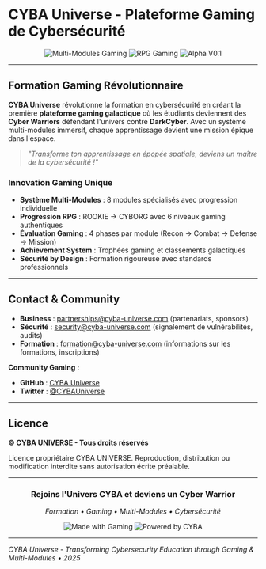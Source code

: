 # CYBA Universe - Plateforme Gaming de Cybersécurité

<div align="center">
  <img src="https://img.shields.io/badge/Version-Multi--Modules%20Gaming-cyan?style=for-the-badge&labelColor=black" alt="Multi-Modules Gaming" />
  <img src="https://img.shields.io/badge/Gaming-RPG%20System-purple?style=for-the-badge&labelColor=black" alt="RPG Gaming" />
  <img src="https://img.shields.io/badge/Production-Live-green?style=for-the-badge&logo=check" alt="Alpha V0.1" />
</div>

---


## Formation Gaming Révolutionnaire

**CYBA Universe** révolutionne la formation en cybersécurité en créant la première **plateforme gaming galactique** où les étudiants deviennent des **Cyber Warriors** défendant l'univers contre **DarkCyber**. Avec un système multi-modules immersif, chaque apprentissage devient une mission épique dans l'espace.

> *"Transforme ton apprentissage en épopée spatiale, deviens un maître de la cybersécurité !"*

### Innovation Gaming Unique
- **Système Multi-Modules** : 8 modules spécialisés avec progression individuelle 
- **Progression RPG** : ROOKIE → CYBORG avec 6 niveaux gaming authentiques
- **Évaluation Gaming** : 4 phases par module (Recon → Combat → Defense → Mission)
- **Achievement System** : Trophées gaming et classements galactiques
- **Sécurité by Design** : Formation rigoureuse avec standards professionnels

---

## Contact & Community

- **Business** : partnerships@cyba-universe.com (partenariats, sponsors)
- **Sécurité** : security@cyba-universe.com  (signalement de vulnérabilités, audits)
- **Formation** : formation@cyba-universe.com (informations sur les formations, inscriptions)

**Community Gaming** :
- **GitHub** : [CYBA Universe](https://github.com/cyba-universe)
- **Twitter** : [@CYBAUniverse](https://twitter.com/CYBAUniverse)

---

## Licence

**© CYBA UNIVERSE - Tous droits réservés**

Licence propriétaire CYBA UNIVERSE. Reproduction, distribution ou modification interdite sans autorisation écrite préalable.

---

<div align="center">
  <h3>Rejoins l'Univers CYBA et deviens un Cyber Warrior</h3>
  <p><em>Formation • Gaming • Multi-Modules • Cybersécurité</em></p>
  
  <img src="https://img.shields.io/badge/Made%20with-Gaming-purple?style=for-the-badge" alt="Made with Gaming" />
  <img src="https://img.shields.io/badge/Powered%20by-CYBA%20Universe-cyan?style=for-the-badge" alt="Powered by CYBA" />
</div>

---

*CYBA Universe - Transforming Cybersecurity Education through Gaming & Multi-Modules • 2025*
